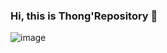 ### Hi, this is Thong'Repository  👋
![image](https://user-images.githubusercontent.com/80030744/216373982-d260c8e7-3e4c-470e-8756-231afadf6934.gif)

<!--
**ThieuQuangThong/ThieuQuangThong** is a ✨ _special_ ✨ repository because its `README.md` (this file) appears on your GitHub profile.

Here are some ideas to get you started:

- 🔭 I’m currently working on ...
- 🌱 I’m currently learning ...
- 👯 I’m looking to collaborate on ...
- 🤔 I’m looking for help with ...
- 💬 Ask me about ...
- 📫 How to reach me: ...
- 😄 Pronouns: ...
- ⚡ Fun fact: ...
-->
